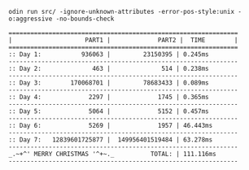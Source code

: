 ```odin run src/ -ignore-unknown-attributes -error-pos-style:unix -o:aggressive -no-bounds-check```
```
===============================================================
|                    PART1 |             PART2 |  TIME        |
===============================================================
:: Day 1:           936063 |         23150395 | 0.245ms
---------------------------------------------------------------
:: Day 2:              463 |              514 | 0.238ms
---------------------------------------------------------------
:: Day 3:        170068701 |         78683433 | 0.089ms
---------------------------------------------------------------
:: Day 4:             2297 |             1745 | 0.365ms
---------------------------------------------------------------
:: Day 5:             5064 |             5152 | 0.457ms
---------------------------------------------------------------
:: Day 6:             5269 |             1957 | 46.443ms
---------------------------------------------------------------
:: Day 7:   12839601725877 |  149956401519484 | 63.278ms
---------------------------------------------------------------
_.~+^' MERRY CHRISTMAS '^+~._          TOTAL: | 111.116ms
---------------------------------------------------------------
```
